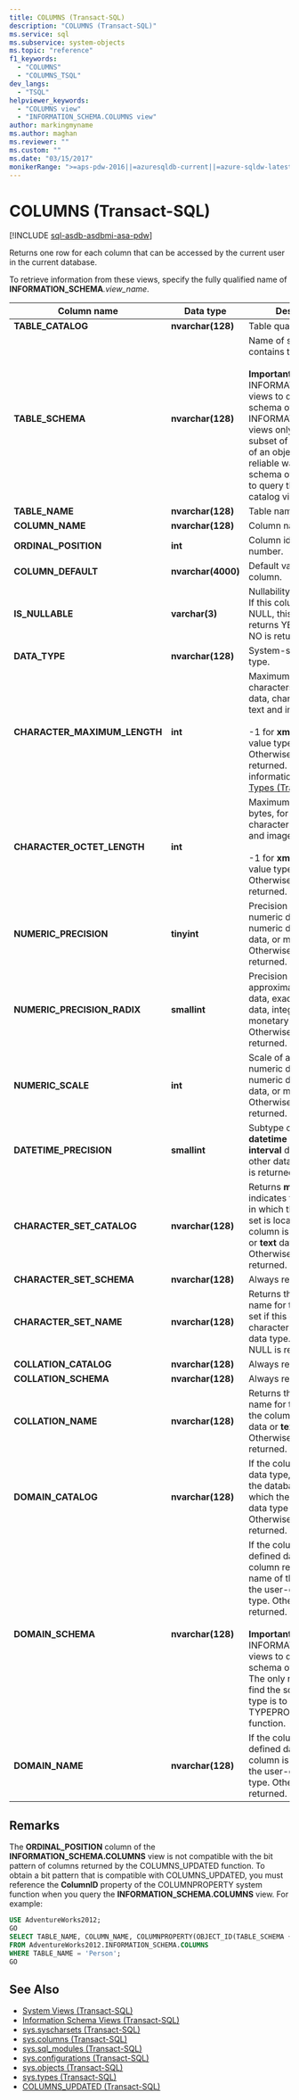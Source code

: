```yaml
---
title: COLUMNS (Transact-SQL)
description: "COLUMNS (Transact-SQL)"
ms.service: sql
ms.subservice: system-objects
ms.topic: "reference"
f1_keywords: 
  - "COLUMNS"
  - "COLUMNS_TSQL"
dev_langs: 
  - "TSQL"
helpviewer_keywords: 
  - "COLUMNS view"
  - "INFORMATION_SCHEMA.COLUMNS view"
author: markingmyname
ms.author: maghan
ms.reviewer: ""
ms.custom: ""
ms.date: "03/15/2017"
monikerRange: ">=aps-pdw-2016||=azuresqldb-current||=azure-sqldw-latest||>=sql-server-2016||>=sql-server-linux-2017||=azuresqldb-mi-current"
---
```


# COLUMNS (Transact-SQL)

[!INCLUDE [sql-asdb-asdbmi-asa-pdw](../../includes/applies-to-version/sql-asdb-asdbmi-asa-pdw.md)]

Returns one row for each column that can be accessed by the current user in the current database.  
  
To retrieve information from these views, specify the fully qualified name of **INFORMATION_SCHEMA**_.view_name_.  
  
|Column name|Data type|Description|  
|-----------------|---------------|-----------------|  
|**TABLE_CATALOG**|**nvarchar(**128**)**|Table qualifier.|  
|**TABLE_SCHEMA**|**nvarchar(**128**)**|Name of schema that contains the table.<br /><br /> **Important:** Don't use INFORMATION_SCHEMA views to determine the schema of an object. INFORMATION_SCHEMA views only represent a subset of the metadata of an object. The only reliable way to find the schema of an object is to query the `sys.objects` catalog view.|  
|**TABLE_NAME**|**nvarchar(**128**)**|Table name.|  
|**COLUMN_NAME**|**nvarchar(**128**)**|Column name.|  
|**ORDINAL_POSITION**|**int**|Column identification number.|  
|**COLUMN_DEFAULT**|**nvarchar(**4000**)**|Default value of the column.|  
|**IS_NULLABLE**|**varchar(**3**)**|Nullability of the column. If this column allows for NULL, this column returns YES. Otherwise, NO is returned.|  
|**DATA_TYPE**|**nvarchar(**128**)**|System-supplied data type.|  
|**CHARACTER_MAXIMUM_LENGTH**|**int**|Maximum length, in characters, for binary data, character data, or text and image data.<br /><br /> -1 for **xml** and large-value type data. Otherwise, NULL is returned. For more information, see [Data Types &#40;Transact-SQL&#41;](../../t-sql/data-types/data-types-transact-sql.md).|  
|**CHARACTER_OCTET_LENGTH**|**int**|Maximum length, in bytes, for binary data, character data, or text and image data.<br /><br /> -1 for **xml** and large-value type data. Otherwise, NULL is returned.|  
|**NUMERIC_PRECISION**|**tinyint**|Precision of approximate numeric data, exact numeric data, integer data, or monetary data. Otherwise, NULL is returned.|  
|**NUMERIC_PRECISION_RADIX**|**smallint**|Precision radix of approximate numeric data, exact numeric data, integer data, or monetary data. Otherwise, NULL is returned.|  
|**NUMERIC_SCALE**|**int**|Scale of approximate numeric data, exact numeric data, integer data, or monetary data. Otherwise, NULL is returned.|  
|**DATETIME_PRECISION**|**smallint**|Subtype code for **datetime** and ISO **interval** data types. For other data types, NULL is returned.|  
|**CHARACTER_SET_CATALOG**|**nvarchar(**128**)**|Returns **master**. This indicates the database in which the character set is located, if the column is character data or **text** data type. Otherwise, NULL is returned.|  
|**CHARACTER_SET_SCHEMA**|**nvarchar(**128**)**|Always returns NULL.|  
|**CHARACTER_SET_NAME**|**nvarchar(**128**)**|Returns the unique name for the character set if this column is character data or **text** data type. Otherwise, NULL is returned.|  
|**COLLATION_CATALOG**|**nvarchar(**128**)**|Always returns NULL.|  
|**COLLATION_SCHEMA**|**nvarchar(**128**)**|Always returns NULL.|  
|**COLLATION_NAME**|**nvarchar(**128**)**|Returns the unique name for the collation if the column is character data or **text** data type. Otherwise, NULL is returned.|  
|**DOMAIN_CATALOG**|**nvarchar(**128**)**|If the column is an alias data type, this column is the database name in which the user-defined data type was created. Otherwise, NULL is returned.|  
|**DOMAIN_SCHEMA**|**nvarchar(**128**)**|If the column is a user-defined data type, this column returns the name of the schema of the user-defined data type. Otherwise, NULL is returned.<br /><br /> **Important:** Don't use INFORMATION_SCHEMA views to determine the schema of a data type. The only reliable way to find the schema of a type is to use the TYPEPROPERTY function.|  
|**DOMAIN_NAME**|**nvarchar(**128**)**|If the column is a user-defined data type, this column is the name of the user-defined data type. Otherwise, NULL is returned.|  
  
## Remarks

The **ORDINAL_POSITION** column of the **INFORMATION_SCHEMA.COLUMNS** view is not compatible with the bit pattern of columns returned by the COLUMNS_UPDATED function. To obtain a bit pattern that is compatible with COLUMNS_UPDATED, you must reference the **ColumnID** property of the COLUMNPROPERTY system function when you query the **INFORMATION_SCHEMA.COLUMNS** view. For example:  
  
```sql  
USE AdventureWorks2012;  
GO  
SELECT TABLE_NAME, COLUMN_NAME, COLUMNPROPERTY(OBJECT_ID(TABLE_SCHEMA + '.' + TABLE_NAME), COLUMN_NAME, 'ColumnID') AS COLUMN_ID  
FROM AdventureWorks2012.INFORMATION_SCHEMA.COLUMNS  
WHERE TABLE_NAME = 'Person';  
GO  
```  
  
## See Also

- [System Views &#40;Transact-SQL&#41;](../../t-sql/language-reference.md)   
- [Information Schema Views &#40;Transact-SQL&#41;](~/relational-databases/system-information-schema-views/system-information-schema-views-transact-sql.md)
- [sys.syscharsets &#40;Transact-SQL&#41;](../../relational-databases/system-compatibility-views/sys-syscharsets-transact-sql.md)
- [sys.columns &#40;Transact-SQL&#41;](../../relational-databases/system-catalog-views/sys-columns-transact-sql.md)
- [sys.sql_modules &#40;Transact-SQL&#41;](../../relational-databases/system-catalog-views/sys-sql-modules-transact-sql.md)
- [sys.configurations &#40;Transact-SQL&#41;](../../relational-databases/system-catalog-views/sys-configurations-transact-sql.md)
- [sys.objects &#40;Transact-SQL&#41;](../../relational-databases/system-catalog-views/sys-objects-transact-sql.md)
- [sys.types &#40;Transact-SQL&#41;](../../relational-databases/system-catalog-views/sys-types-transact-sql.md)
- [COLUMNS_UPDATED &#40;Transact-SQL&#41;](../../t-sql/functions/columns-updated-transact-sql.md)